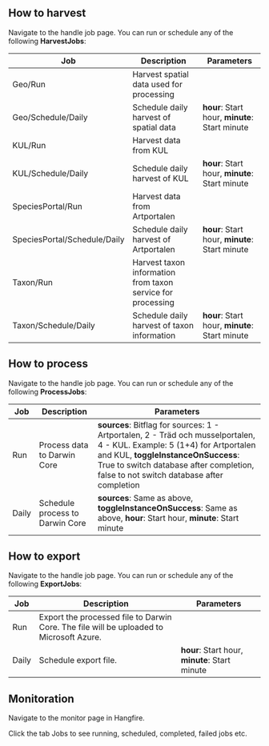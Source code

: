 ## How to harvest
Navigate to the handle job page. You can run or schedule any of the following  **HarvestJobs**:

Job       						| Description           					| Parameters
| ------------- |-------------| -----|
| Geo/Run      | Harvest spatial data used for processing |  |
| Geo/Schedule/Daily      | Schedule daily harvest of spatial data | **hour**: Start hour, **minute**: Start minute |
| KUL/Run | Harvest data from KUL      | |
| KUL/Schedule/Daily      | Schedule daily harvest of KUL | **hour**: Start hour, **minute**: Start minute |
| SpeciesPortal/Run      | Harvest data from Artportalen |  |
| SpeciesPortal/Schedule/Daily | Schedule daily harvest of Artportalen      |**hour**: Start hour, **minute**: Start minute  |
| Taxon/Run      | Harvest taxon information from taxon service for processing     |  |
| Taxon/Schedule/Daily | Schedule daily harvest of taxon information      | **hour**: Start hour, **minute**: Start minute |

## How to process
Navigate to the handle job page. You can run or schedule any of the following  **ProcessJobs**:

Job       						| Description           					| Parameters
| ------------- |-------------| -----|
| Run      | Process data to Darwin Core|**sources**: Bitflag for sources: 1 - Artportalen, 2 - Träd och musselportalen, 4 - KUL. Example: 5 (1+4) for Artportalen and KUL, **toggleInstanceOnSuccess**: True to switch database after completion, false to not switch database after completion  |
| Daily      | Schedule process to Darwin Core | **sources**: Same as above, **toggleInstanceOnSuccess**: Same as above, **hour**: Start hour, **minute**: Start minute |

## How to export
Navigate to the handle job page. You can run or schedule any of the following  **ExportJobs**:

Job       						| Description           					| Parameters
| ------------- |-------------| -----|
| Run      | Export the processed file to Darwin Core. The file will be uploaded to Microsoft Azure.| |
| Daily      | Schedule export file. | **hour**: Start hour, **minute**: Start minute |

## Monitoration
Navigate to the monitor page in Hangfire.

Click the tab Jobs to see running, scheduled, completed, failed jobs etc.